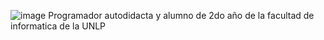 ![image](https://user-images.githubusercontent.com/44347792/161180280-deefbec6-6bf9-4845-b365-856820980a43.jpeg)
Programador autodidacta y alumno de 2do año de la facultad de informatica de la UNLP
